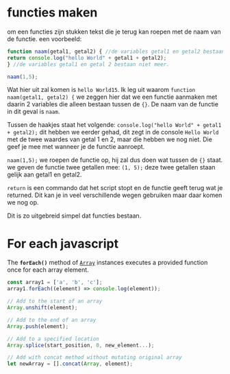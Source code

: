 # functies maken
om een functies zijn stukken tekst die je terug kan roepen met de naam van de functie.
een voorbeeld:
```JavaScript
function naam(getal1, getal2) { //de variables getal1 en getal2 bestaan.
return console.log("hello World" + getal1 + getal2);
} //de variables getal1 en getal 2 bestaan niet meer.

naam(1,5);
```
Wat hier uit zal komen is `hello World15`. Ik leg uit waarom
`function naam(getal1, getal2) {` we zeggen hier dat we een functie aanmaken met daarin 2 variables die alleen bestaan tussen de `{}`. De naam van de functie in dit geval is `naam`. 

Tussen de haakjes staat het volgende: `console.log("hello World" + getal1 + getal2);` 
dit hebben we eerder gehad, dit zegt in de console `Hello World` met de twee waardes van getal 1 en 2, maar die hebben we nog niet. Die geef je mee met wanneer je de functie aanroept.

`naam(1,5);` we roepen de functie op, hij zal dus doen wat tussen de `{}` staat. we geven de functie twee getallen mee: `(1, 5);` deze twee getallen staan gelijk aan getal1 en getal2.

`return` is een commando dat het script stopt en de functie geeft terug wat je returned. Dit kan je in veel verschillende wegen gebruiken maar daar komen we nog op.

Dit is zo uitgebreid simpel dat functies bestaan.

# For each javascript
The **`forEach()`** method of [`Array`](https://developer.mozilla.org/en-US/docs/Web/JavaScript/Reference/Global_Objects/Array) instances executes a provided function once for each array element.
```js
const array1 = ['a', 'b', 'c'];
array1.forEach((element) => console.log(element));
```

```js
// Add to the start of an array
Array.unshift(element);

// Add to the end of an array
Array.push(element);

// Add to a specified location
Array.splice(start_position, 0, new_element...);

// Add with concat method without mutating original array
let newArray = [].concat(Array, element);

```


